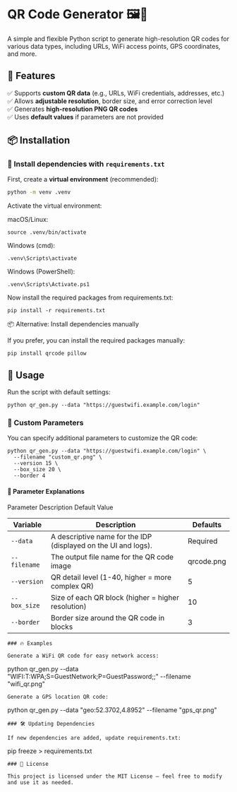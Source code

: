 # QR Code Generator 🖼️📲

A simple and flexible Python script to generate high-resolution QR codes for various data types, including URLs, WiFi access points, GPS coordinates, and more.

## 🚀 Features
✅ Supports **custom QR data** (e.g., URLs, WiFi credentials, addresses, etc.)  
✅ Allows **adjustable resolution**, border size, and error correction level  
✅ Generates **high-resolution PNG QR codes**  
✅ Uses **default values** if parameters are not provided  

## 📦 Installation

### 🔹 Install dependencies with `requirements.txt`
First, create a **virtual environment** (recommended):

```bash
python -m venv .venv
```
Activate the virtual environment:

macOS/Linux:
```
source .venv/bin/activate
```
Windows (cmd):
```
.venv\Scripts\activate
```
Windows (PowerShell):
```
.venv\Scripts\Activate.ps1
```
Now install the required packages from requirements.txt:
```
pip install -r requirements.txt
```
📦 Alternative: Install dependencies manually

If you prefer, you can install the required packages manually:
```
pip install qrcode pillow
```
## 🔧 Usage

Run the script with default settings:
```
python qr_gen.py --data "https://guestwifi.example.com/login"
```
### 🎯 Custom Parameters

You can specify additional parameters to customize the QR code:
```
python qr_gen.py --data "https://guestwifi.example.com/login" \
  --filename "custom_qr.png" \
  --version 15 \
  --box_size 20 \
  --border 4
```
#### 📌 Parameter Explanations
Parameter	Description	Default Value

| Variable     | Description                                                          | Defaults   |
|--------------|----------------------------------------------------------------------|------------|
| `--data`     | A descriptive name for the IDP (displayed on the UI and logs).       | Required   |
| `--filename` | The output file name for the QR code image                           | qrcode.png |
| `--version`  | QR detail level (1-40, higher = more complex QR)                     | 5          |
| `--box_size` | Size of each QR block (higher = higher resolution)                   | 10         |
| `--border`   | Border size around the QR code in blocks                             | 3          |

```
### 🔥 Examples

Generate a WiFi QR code for easy network access:
```
python qr_gen.py --data "WIFI:T:WPA;S=GuestNetwork;P=GuestPassword;;" --filename "wifi_qr.png"
```
Generate a GPS location QR code:
```
python qr_gen.py --data "geo:52.3702,4.8952" --filename "gps_qr.png"
```
### 🛠️ Updating Dependencies

If new dependencies are added, update requirements.txt:
```
pip freeze > requirements.txt
```
### 📄 License

This project is licensed under the MIT License – feel free to modify and use it as needed.

